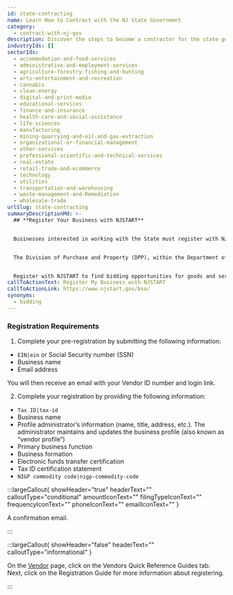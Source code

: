 ```yaml
---
id: state-contracting
name: Learn How to Contract with the NJ State Government
category:
  - contract-with-nj-gov
description: Discover the steps to become a contractor for the state government.
industryIds: []
sectorIds:
  - accommodation-and-food-services
  - administrative-and-employment-services
  - agriculture-forestry-fishing-and-hunting
  - arts-entertainment-and-recreation
  - cannabis
  - clean-energy
  - digital-and-print-media
  - educational-services
  - finance-and-insurance
  - health-care-and-social-assistance
  - life-sciences
  - manufacturing
  - mining-quarrying-and-oil-and-gas-extraction
  - organizational-or-financial-management
  - other-services
  - professional-scientific-and-technical-services
  - real-estate
  - retail-trade-and-ecommerce
  - technology
  - utilities
  - transportation-and-warehousing
  - waste-management-and-Remediation
  - wholesale-trade
urlSlug: state-contracting
summaryDescriptionMd: >-
  ## **Register Your Business with NJSTART**


  Businesses interested in working with the State must register with NJ State of the Art Requisition Technology (NJSTART). Registering provides you with the latest information about contracting opportunities and helps you track the status of your contracts.


  The Division of Purchase and Property (DPP), within the Department of the Treasury, serves as the State's central procurement agency for goods and services contracts. These goods and services can include office supplies, electronic equipment, vehicles, etc.


  Register with NJSTART to find bidding opportunities for goods and services through the DPP.
callToActionText: Register My Business with NJSTART
callToActionLink: https://www.njstart.gov/bso/
synonyms:
  - bidding
---
```


### Registration Requirements

1. Complete your pre-registration by submitting the following information:

- `EIN|ein` or Social Security number (SSN)
- Business name
- Email address

You will then receive an email with your Vendor ID number and login link.

2. Complete your registration by providing the following information:

- `Tax ID|tax-id`
- Business name
- Profile administrator’s information (name, title, address, etc.). The administrator maintains and updates the business profile (also known as “vendor profile”)
- Primary business function
- Business formation
- Electronic funds transfer certification
- Tax ID certification statement
- `NIGP commodity code|nigp-commodity-code`

:::largeCallout{ showHeader="true" headerText="" calloutType="conditional" amountIconText="" filingTypeIconText="" frequencyIconText="" phoneIconText="" emailIconText="" }

A confirmation email.

:::

:::largeCallout{ showHeader="false" headerText="" calloutType="informational" }

On the [Vendor](https://www.nj.gov/treasury/purchase/vendor.shtml) page, click on the Vendors Quick Reference Guides tab. Next, click on the Registration Guide for more information about registering.

:::
